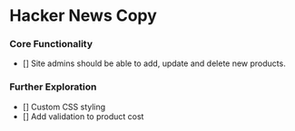 # Hacker News Copy

### Core Functionality
- [] Site admins should be able to add, update and delete new products.



### Further Exploration
- [] Custom CSS styling
- [] Add validation to product cost
